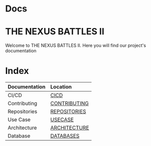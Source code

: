 # Docs

# THE NEXUS BATTLES II
Welcome to THE NEXUS BATTLES II. Here you will find our project's documentation

# Index
| Documentation   | Location            |
| :-------- | :-----------------| 
| CI/CD | [CICD](./Docs/CICD.md) |
| Contributing  | [CONTRIBUTING](./Docs/CONTRIBUTING.md) |
| Repositories | [REPOSITORIES](./Docs/REPOSITORIES.md) |
| Use Case | [USECASE](./Docs/USECASE.md) |
| Architecture | [ARCHITECTURE](./Assets/Architecture/) |
| Database | [DATABASES](./Assets/Databases/) |



